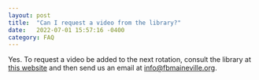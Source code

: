 ```yaml
---
layout: post
title:  "Can I request a video from the library?"
date:   2022-07-01 15:57:16 -0400
category: FAQ
---
```

Yes.  To request a video be added to the next rotation, consult the library at [this website][library] and then send us an email at [info@fbmaineville.org][fbm_email]. 

[fbm_email]: info@fbmaineville.org
[library]: need-link